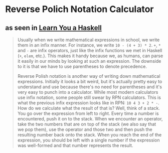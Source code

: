 # Reverse Polich Notation Calculator
## as seen in [Learn You a Haskell](http://learnyouahaskell.com/functionally-solving-problems)

> Usually when we write mathematical expressions in school, we write them in an infix manner. For instance, we write `10 - (4 + 3) * 2`. `+`, `*` and `-` are infix operators, just like the infix functions we met in Haskell (`+`, ``elem``, etc.). This makes it handy because we, as humans, can parse it easily in our minds by looking at such an expression. The downside to it is that we have to use parentheses to denote precedence.
> 
> Reverse Polish notation is another way of writing down mathematical expressions. Initially it looks a bit weird, but it's actually pretty easy to understand and use because there's no need for parentheses and it's very easy to punch into a calculator. While most modern calculators use infix notation, some people still swear by RPN calculators. This is what the previous infix expression looks like in RPN: `10 4 3 + 2 * -`. How do we calculate what the result of that is? Well, think of a stack. You go over the expression from left to right. Every time a number is encountered, push it on to the stack. When we encounter an operator, take the two numbers that are on top of the stack (we also say that we pop them), use the operator and those two and then push the resulting number back onto the stack. When you reach the end of the expression, you should be left with a single number if the expression was well-formed and that number represents the result.
